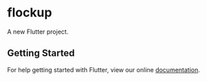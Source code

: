 # flockup

A new Flutter project.

## Getting Started

For help getting started with Flutter, view our online
[documentation](https://flutter.io/).
